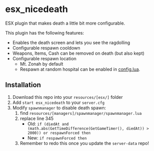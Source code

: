 # esx_nicedeath

ESX plugin that makes death a little bit more configurable.

This plugin has the following features:

- Enables the death screen and lets you see the ragdolling
- Configurable respawn cooldown
- Weapons, Items, Cash can be removed on death (but also kept)
- Configurable respawn location
    - Mt. Zonah by default
    - Respawn at random hospital can be enabled in [config.lua](config.lua).

## Installation

1. Download this repo into your `resources/[esx/]` folder
2. Add `start esx_nicedeath` to your `server.cfg`
3. Modify `spawnmanager` to disable death spawn:
    1. find `resources/[managers]/spawnmanager/spawnmanager.lua`
    2. replace line 345
        - Old: `if (diedAt and (math.abs(GetTimeDifference(GetGameTimer(), diedAt)) > 2000)) or respawnForced then`
        - New: `if respawnForced then`
    3. Remember to redo this once you update the `server-data` repo!
